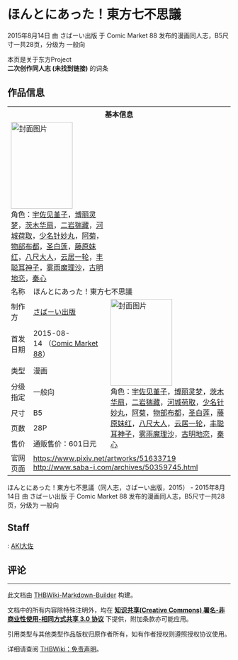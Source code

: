 # ほんとにあった！東方七不思議

<!-- source html: G:\repos\THBWiki-Markdown-Builder\THBWikiMarkdown\Temp\main\8\8c\ns0%3A%E3%81%BB%E3%82%93%E3%81%A8%E3%81%AB%E3%81%82%E3%81%A3%E3%81%9F%EF%BC%81%E6%9D%B1%E6%96%B9%E4%B8%83%E4%B8%8D%E6%80%9D%E8%AD%B0.html -->

2015年8月14日 由 さばーい出版 于 Comic Market 88 发布的漫画同人志，B5尺寸一共28页，分级为 一般向

本页是关于东方Project  
 **二次创作同人志 (未找到链接)** 的词条

## 作品信息

<table><tbody><tr><th colspan="3">基本信息</th></tr><tr><td class="cover-artwork-mobile" colspan="2"><a href="./文件-ほんとにあった！東方七不思議封面.jpg.md" class="image" title="封面图片"><img alt="封面图片" src="https://upload.thwiki.cc/thumb/3/36/%E3%81%BB%E3%82%93%E3%81%A8%E3%81%AB%E3%81%82%E3%81%A3%E3%81%9F%EF%BC%81%E6%9D%B1%E6%96%B9%E4%B8%83%E4%B8%8D%E6%80%9D%E8%AD%B0%E5%B0%81%E9%9D%A2.jpg/139px-%E3%81%BB%E3%82%93%E3%81%A8%E3%81%AB%E3%81%82%E3%81%A3%E3%81%9F%EF%BC%81%E6%9D%B1%E6%96%B9%E4%B8%83%E4%B8%8D%E6%80%9D%E8%AD%B0%E5%B0%81%E9%9D%A2.jpg" decoding="async" loading="lazy" width="139" height="196" srcset="https://upload.thwiki.cc/thumb/3/36/%E3%81%BB%E3%82%93%E3%81%A8%E3%81%AB%E3%81%82%E3%81%A3%E3%81%9F%EF%BC%81%E6%9D%B1%E6%96%B9%E4%B8%83%E4%B8%8D%E6%80%9D%E8%AD%B0%E5%B0%81%E9%9D%A2.jpg/209px-%E3%81%BB%E3%82%93%E3%81%A8%E3%81%AB%E3%81%82%E3%81%A3%E3%81%9F%EF%BC%81%E6%9D%B1%E6%96%B9%E4%B8%83%E4%B8%8D%E6%80%9D%E8%AD%B0%E5%B0%81%E9%9D%A2.jpg 1.5x, https://upload.thwiki.cc/thumb/3/36/%E3%81%BB%E3%82%93%E3%81%A8%E3%81%AB%E3%81%82%E3%81%A3%E3%81%9F%EF%BC%81%E6%9D%B1%E6%96%B9%E4%B8%83%E4%B8%8D%E6%80%9D%E8%AD%B0%E5%B0%81%E9%9D%A2.jpg/279px-%E3%81%BB%E3%82%93%E3%81%A8%E3%81%AB%E3%81%82%E3%81%A3%E3%81%9F%EF%BC%81%E6%9D%B1%E6%96%B9%E4%B8%83%E4%B8%8D%E6%80%9D%E8%AD%B0%E5%B0%81%E9%9D%A2.jpg 2x" data-file-width="640" data-file-height="899"></a><div class="cover-char">角色：<a href="./宇佐见堇子.md" title="宇佐见堇子">宇佐见堇子</a>，<a href="./博丽灵梦.md" title="博丽灵梦">博丽灵梦</a>，<a href="./茨木华扇.md" title="茨木华扇">茨木华扇</a>，<a href="./二岩猯藏.md" title="二岩猯藏">二岩猯藏</a>，<a href="./河城荷取.md" title="河城荷取">河城荷取</a>，<a href="./少名针妙丸.md" title="少名针妙丸">少名针妙丸</a>，<a href="/index.php?title=%E9%98%BF%E8%8F%8A&amp;action=edit&amp;redlink=1" class="new" title="阿菊（页面不存在）">阿菊</a>，<a href="./物部布都.md" title="物部布都">物部布都</a>，<a href="./圣白莲.md" title="圣白莲">圣白莲</a>，<a href="./藤原妹红.md" title="藤原妹红">藤原妹红</a>，<a href="/index.php?title=%E5%85%AB%E5%B0%BA%E5%A4%A7%E4%BA%BA&amp;action=edit&amp;redlink=1" class="new" title="八尺大人（页面不存在）">八尺大人</a>，<a href="./云居一轮.md" title="云居一轮">云居一轮</a>，<a href="./丰聪耳神子.md" title="丰聪耳神子">丰聪耳神子</a>，<a href="./雾雨魔理沙.md" title="雾雨魔理沙">雾雨魔理沙</a>，<a href="./古明地恋.md" title="古明地恋">古明地恋</a>，<a href="./秦心.md" title="秦心">秦心</a></div></td>
</tr><tr><td class="label">名称</td><td colspan="2"> ほんとにあった！東方七不思議 </td></tr><tr><td class="label">制作方</td><td><a href="./さばーい出版.md" title="さばーい出版">さばーい出版</a></td><td class="cover-artwork" rowspan="7" style="min-width:196px;"><a href="./文件-ほんとにあった！東方七不思議封面.jpg.md" class="image" title="封面图片"><img alt="封面图片" src="https://upload.thwiki.cc/thumb/3/36/%E3%81%BB%E3%82%93%E3%81%A8%E3%81%AB%E3%81%82%E3%81%A3%E3%81%9F%EF%BC%81%E6%9D%B1%E6%96%B9%E4%B8%83%E4%B8%8D%E6%80%9D%E8%AD%B0%E5%B0%81%E9%9D%A2.jpg/139px-%E3%81%BB%E3%82%93%E3%81%A8%E3%81%AB%E3%81%82%E3%81%A3%E3%81%9F%EF%BC%81%E6%9D%B1%E6%96%B9%E4%B8%83%E4%B8%8D%E6%80%9D%E8%AD%B0%E5%B0%81%E9%9D%A2.jpg" decoding="async" loading="lazy" width="139" height="196" srcset="https://upload.thwiki.cc/thumb/3/36/%E3%81%BB%E3%82%93%E3%81%A8%E3%81%AB%E3%81%82%E3%81%A3%E3%81%9F%EF%BC%81%E6%9D%B1%E6%96%B9%E4%B8%83%E4%B8%8D%E6%80%9D%E8%AD%B0%E5%B0%81%E9%9D%A2.jpg/209px-%E3%81%BB%E3%82%93%E3%81%A8%E3%81%AB%E3%81%82%E3%81%A3%E3%81%9F%EF%BC%81%E6%9D%B1%E6%96%B9%E4%B8%83%E4%B8%8D%E6%80%9D%E8%AD%B0%E5%B0%81%E9%9D%A2.jpg 1.5x, https://upload.thwiki.cc/thumb/3/36/%E3%81%BB%E3%82%93%E3%81%A8%E3%81%AB%E3%81%82%E3%81%A3%E3%81%9F%EF%BC%81%E6%9D%B1%E6%96%B9%E4%B8%83%E4%B8%8D%E6%80%9D%E8%AD%B0%E5%B0%81%E9%9D%A2.jpg/279px-%E3%81%BB%E3%82%93%E3%81%A8%E3%81%AB%E3%81%82%E3%81%A3%E3%81%9F%EF%BC%81%E6%9D%B1%E6%96%B9%E4%B8%83%E4%B8%8D%E6%80%9D%E8%AD%B0%E5%B0%81%E9%9D%A2.jpg 2x" data-file-width="640" data-file-height="899"></a><div class="cover-char">角色：<a href="./宇佐见堇子.md" title="宇佐见堇子">宇佐见堇子</a>，<a href="./博丽灵梦.md" title="博丽灵梦">博丽灵梦</a>，<a href="./茨木华扇.md" title="茨木华扇">茨木华扇</a>，<a href="./二岩猯藏.md" title="二岩猯藏">二岩猯藏</a>，<a href="./河城荷取.md" title="河城荷取">河城荷取</a>，<a href="./少名针妙丸.md" title="少名针妙丸">少名针妙丸</a>，<a href="/index.php?title=%E9%98%BF%E8%8F%8A&amp;action=edit&amp;redlink=1" class="new" title="阿菊（页面不存在）">阿菊</a>，<a href="./物部布都.md" title="物部布都">物部布都</a>，<a href="./圣白莲.md" title="圣白莲">圣白莲</a>，<a href="./藤原妹红.md" title="藤原妹红">藤原妹红</a>，<a href="/index.php?title=%E5%85%AB%E5%B0%BA%E5%A4%A7%E4%BA%BA&amp;action=edit&amp;redlink=1" class="new" title="八尺大人（页面不存在）">八尺大人</a>，<a href="./云居一轮.md" title="云居一轮">云居一轮</a>，<a href="./丰聪耳神子.md" title="丰聪耳神子">丰聪耳神子</a>，<a href="./雾雨魔理沙.md" title="雾雨魔理沙">雾雨魔理沙</a>，<a href="./古明地恋.md" title="古明地恋">古明地恋</a>，<a href="./秦心.md" title="秦心">秦心</a></div></td>
</tr><tr><td class="label">首发日期</td><td>2015-08-14&#160;（<a href="/展会作品列表?e=Comic+Market%2388">Comic Market 88</a>）</td></tr><tr><td class="label">类型</td><td>漫画</td></tr><tr><td class="label">分级指定</td><td>一般向</td></tr><tr><td class="label">尺寸</td><td>B5</td></tr><tr><td class="label">页数</td><td>28P</td></tr><tr><td class="label">售价</td><td>通贩售价：601日元</td></tr>
<tr><td class="label">官网页面</td><td colspan="2"><a rel="nofollow" class="external free" href="https://www.pixiv.net/artworks/51633719">https://www.pixiv.net/artworks/51633719</a><br><a rel="nofollow" class="external free" href="http://www.saba-i.com/archives/50359745.html">http://www.saba-i.com/archives/50359745.html</a></td></tr></tbody></table>

ほんとにあった！東方七不思議（同人志，さばーい出版，2015） - 2015年8月14日 由 さばーい出版 于 Comic Market 88 发布的漫画同人志，B5尺寸一共28页，分级为 一般向

## Staff
: [AKI大佐](./AKI大佐.md)


## 评论




---

此文档由 [THBWiki-Markdown-Builder](https://github.com/Delsin-Yu/THBWiki-Markdown-Builder) 构建。

文档中的所有内容除特殊注明外，均在 [**知识共享(Creative Commons) 署名-非商业性使用-相同方式共享 3.0 协议**](https://creativecommons.org/licenses/by-sa/3.0/deed.zh-hans) 下提供，附加条款亦可能应用。

引用类型与其他类型作品版权归原作者所有，如有作者授权则遵照授权协议使用。

详细请查阅 [THBWiki：免责声明](https://thbwiki.cc/THBWiki:%E5%85%8D%E8%B4%A3%E5%A3%B0%E6%98%8E)。

